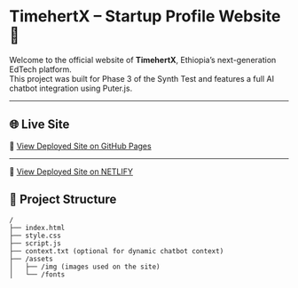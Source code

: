 # TimehertX – Startup Profile Website 🚀

Welcome to the official website of **TimehertX**, Ethiopia’s next-generation EdTech platform.  
This project was built for Phase 3 of the Synth Test and features a full AI chatbot integration using Puter.js.

---

## 🌐 Live Site

🔗 [View Deployed Site on GitHub Pages](https://natnaelabwe.github.io/TimehertX/)

---
🔗 [View Deployed Site on NETLIFY](https://hilarious-syrniki-4b5a41.netlify.app/)


## 📁 Project Structure

```plaintext
/
├── index.html
├── style.css
├── script.js
├── context.txt (optional for dynamic chatbot context)
├── /assets
│   ├── /img (images used on the site)
│   └── /fonts

